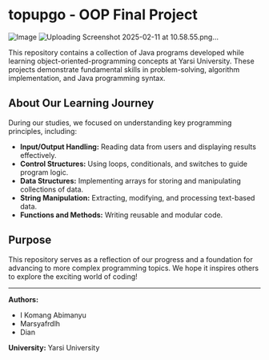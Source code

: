 # topupgo - OOP Final Project
![Image](https://github.com/user-attachments/assets/ef3eaac7-1f14-4ec0-9cce-ea10cd98302a)
![Uploading Screenshot 2025-02-11 at 10.58.55.png…]()

This repository contains a collection of Java programs developed while learning object-oriented-programming concepts at Yarsi University. These projects demonstrate fundamental skills in problem-solving, algorithm implementation, and Java programming syntax.

## About Our Learning Journey

During our studies, we focused on understanding key programming principles, including:

- **Input/Output Handling:** Reading data from users and displaying results effectively.
- **Control Structures:** Using loops, conditionals, and switches to guide program logic.
- **Data Structures:** Implementing arrays for storing and manipulating collections of data.
- **String Manipulation:** Extracting, modifying, and processing text-based data.
- **Functions and Methods:** Writing reusable and modular code.

## Purpose

This repository serves as a reflection of our progress and a foundation for advancing to more complex programming topics. We hope it inspires others to explore the exciting world of coding!

---
**Authors:**  
- I Komang Abimanyu  
- Marsyafrdlh  
- Dian  

**University:** Yarsi University
